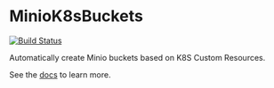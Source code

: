 # MinioK8sBuckets
[![Build Status](https://drone.communiquons.org/api/badges/pierre/MinioK8sBuckets/status.svg)](https://drone.communiquons.org/pierre/MinioK8sBuckets)

Automatically create Minio buckets based on K8S Custom Resources.

See the [docs](docs) to learn more.
